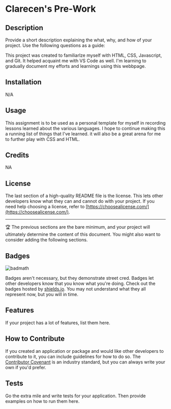 
# Clarecen's Pre-Work

## Description

Provide a short description explaining the what, why, and how of your project. Use the following questions as a guide:

This project was created to familiarlze myself with HTML, CSS, Javascript, and Git. It helped acquaint me with VS Code as well. I'm learning to gradually document my efforts and learnings using this webbpage.



## Installation

N/A

## Usage

This assignment is to be used as a personal template for myself in recording lessons learned about the various languages.  I hope to continue making this a running list of things that I've learned. it will also be a great arena for me to further play with CSS and HTML.

## Credits

NA

## License

The last section of a high-quality README file is the license. This lets other developers know what they can and cannot do with your project. If you need help choosing a license, refer to [https://choosealicense.com/](https://choosealicense.com/).

---

🏆 The previous sections are the bare minimum, and your project will ultimately determine the content of this document. You might also want to consider adding the following sections.

## Badges

![badmath](https://img.shields.io/github/languages/top/nielsenjared/badmath)

Badges aren't necessary, but they demonstrate street cred. Badges let other developers know that you know what you're doing. Check out the badges hosted by [shields.io](https://shields.io/). You may not understand what they all represent now, but you will in time.

## Features

If your project has a lot of features, list them here.

## How to Contribute

If you created an application or package and would like other developers to contribute to it, you can include guidelines for how to do so. The [Contributor Covenant](https://www.contributor-covenant.org/) is an industry standard, but you can always write your own if you'd prefer.

## Tests

Go the extra mile and write tests for your application. Then provide examples on how to run them here.